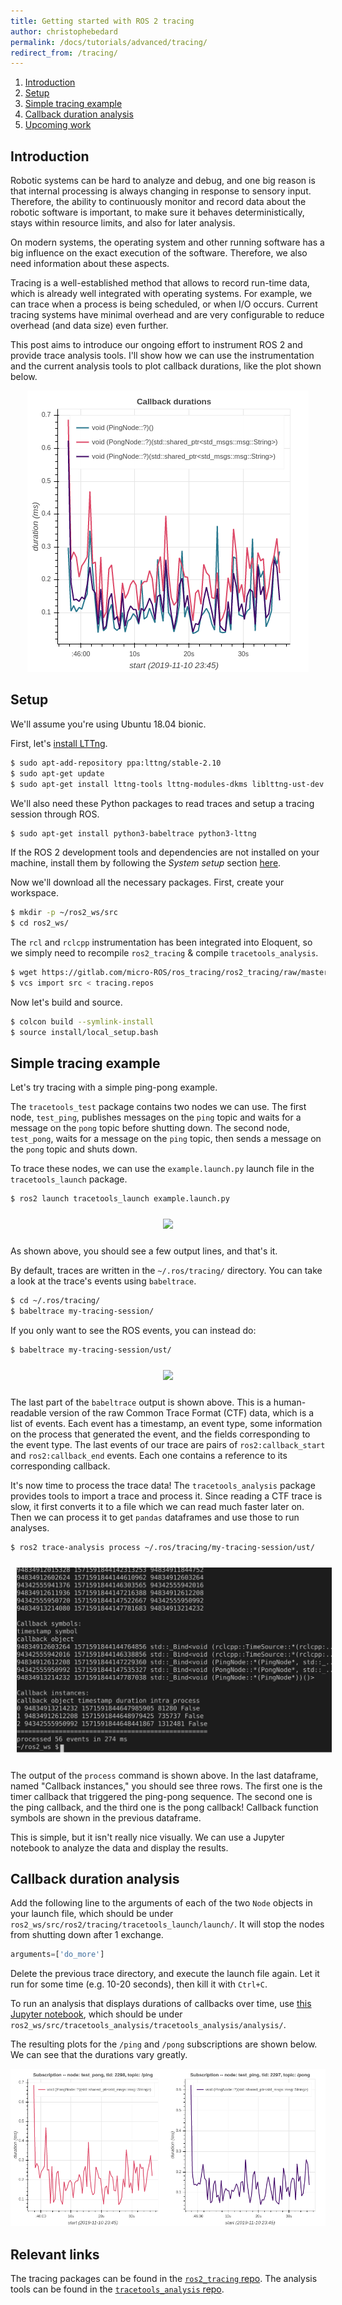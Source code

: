 ```yaml
---
title: Getting started with ROS 2 tracing
author: christophebedard
permalink: /docs/tutorials/advanced/tracing/
redirect_from: /tracing/
---
```


1. [Introduction](#introduction)
2. [Setup](#setup)
3. [Simple tracing example](#simple-tracing-example)
4. [Callback duration analysis](#callback-duration-analysis)
5. [Upcoming work](#upcoming-work)

## Introduction

Robotic systems can be hard to analyze and debug, and one big reason is that internal processing is always changing in response to sensory input. Therefore, the ability to continuously monitor and record data about the robotic software is important, to make sure it behaves deterministically, stays within resource limits, and also for later analysis.

On modern systems, the operating system and other running software has a big influence on the exact execution of the software. Therefore, we also need information about these aspects.

Tracing is a well-established method that allows to record run-time data, which is already well integrated with operating systems. For example, we can trace when a process is being scheduled, or when I/O occurs. Current tracing systems have minimal overhead and are very configurable to reduce overhead (and data size) even further.

This post aims to introduce our ongoing effort to instrument ROS 2 and provide trace analysis tools. I'll show how we can use the instrumentation and the current analysis tools to plot callback durations, like the plot shown below.

<center>
<img src="/img/tutorials/tracing_result_plot.png" />
</center>

## Setup

We'll assume you're using Ubuntu 18.04 bionic.

First, let's [install LTTng](https://lttng.org/docs/#doc-ubuntu-ppa).

```bash
$ sudo apt-add-repository ppa:lttng/stable-2.10
$ sudo apt-get update
$ sudo apt-get install lttng-tools lttng-modules-dkms liblttng-ust-dev
```

We'll also need these Python packages to read traces and setup a tracing session through ROS.

```bash
$ sudo apt-get install python3-babeltrace python3-lttng
```

If the ROS 2 development tools and dependencies are not installed on your machine, install them by following the *System setup* section [here](https://index.ros.org/doc/ros2/Installation/Dashing/Linux-Development-Setup/#system-setup).

Now we'll download all the necessary packages. First, create your workspace.

```bash
$ mkdir -p ~/ros2_ws/src
$ cd ros2_ws/
```

The `rcl` and `rclcpp` instrumentation has been integrated into Eloquent, so we simply need to recompile `ros2_tracing` & compile `tracetools_analysis`.

```bash
$ wget https://gitlab.com/micro-ROS/ros_tracing/ros2_tracing/raw/master/tracing.repos
$ vcs import src < tracing.repos
```

Now let's build and source.

```bash
$ colcon build --symlink-install
$ source install/local_setup.bash
```

## Simple tracing example

Let's try tracing with a simple ping-pong example.

The `tracetools_test` package contains two nodes we can use. The first node, `test_ping`, publishes messages on the `ping` topic and waits for a message on the `pong` topic before shutting down. The second node, `test_pong`, waits for a message on the `ping` topic, then sends a message on the `pong` topic and shuts down.

To trace these nodes, we can use the `example.launch.py` launch file in the `tracetools_launch` package.

```bash
$ ros2 launch tracetools_launch example.launch.py
```

<center>
<img src="/img/tutorials/tracing_launch.svg" style="padding: 10px;" />
</center>

As shown above, you should see a few output lines, and that's it.

By default, traces are written in the `~/.ros/tracing/` directory. You can take a look at the trace's events using `babeltrace`.

```bash
$ cd ~/.ros/tracing/
$ babeltrace my-tracing-session/
```

If you only want to see the ROS events, you can instead do:

```bash
$ babeltrace my-tracing-session/ust/
```

<center>
<img src="/img/tutorials/tracing_babeltrace.svg" style="padding: 10px;" />
</center>

The last part of the `babeltrace` output is shown above. This is a human-readable version of the raw Common Trace Format (CTF) data, which is a list of events. Each event has a timestamp, an event type, some information on the process that generated the event, and the fields corresponding to the event type. The last events of our trace are pairs of `ros2:callback_start` and `ros2:callback_end` events. Each one contains a reference to its corresponding callback.

It's now time to process the trace data! The `tracetools_analysis` package provides tools to import a trace and process it. Since reading a CTF trace is slow, it first converts it to a file which we can read much faster later on. Then we can process it to get `pandas` dataframes and use those to run analyses.

```bash
$ ros2 trace-analysis process ~/.ros/tracing/my-tracing-session/ust/
```

<center>
<img src="/img/tutorials/tracing_process.svg" style="padding: 10px;" />
</center>

The output of the `process` command is shown above. In the last dataframe, named "Callback instances," you should see three rows. The first one is the timer callback that triggered the ping-pong sequence. The second one is the ping callback, and the third one is the pong callback! Callback function symbols are shown in the previous dataframe.

This is simple, but it isn't really nice visually. We can use a Jupyter notebook to analyze the data and display the results.

## Callback duration analysis

Add the following line to the arguments of each of the two `Node` objects in your launch file, which should be under `ros2_ws/src/ros2/tracing/tracetools_launch/launch/`. It will stop the nodes from shutting down after 1 exchange.

```python
arguments=['do_more']
```

Delete the previous trace directory, and execute the launch file again. Let it run for some time (e.g. 10-20 seconds), then kill it with `Ctrl+C`.

To run an analysis that displays durations of callbacks over time, use [this Jupyter notebook](https://gitlab.com/micro-ROS/ros_tracing/tracetools_analysis/blob/master/tracetools_analysis/analysis/callback_duration.ipynb), which should be under `ros2_ws/src/tracetools_analysis/tracetools_analysis/analysis/`.

The resulting plots for the `/ping` and `/pong` subscriptions are shown below. We can see that the durations vary greatly.

<center>
<img src="/img/tutorials/tracing_analysis_plots.png" />
</center>

## Relevant links

The tracing packages can be found in the [`ros2_tracing` repo](https://gitlab.com/micro-ROS/ros_tracing/ros2_tracing). The analysis tools can be found in the [`tracetools_analysis` repo](https://gitlab.com/micro-ROS/ros_tracing/tracetools_analysis).
